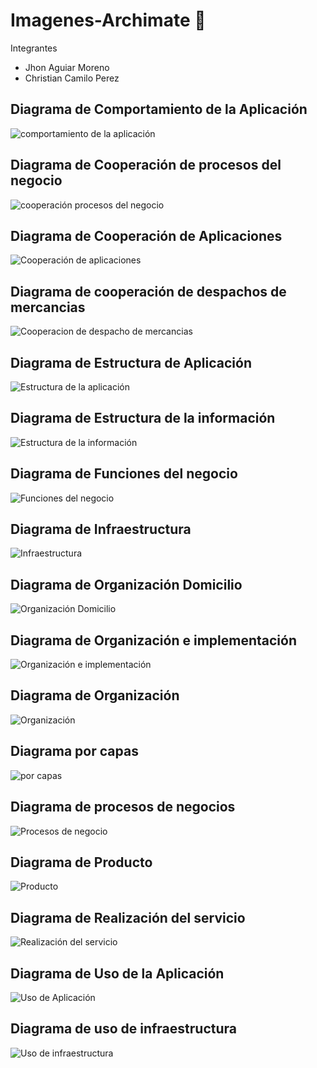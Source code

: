 # Imagenes-Archimate 🚀

Integrantes

- Jhon Aguiar Moreno
- Christian Camilo Perez 

## Diagrama de Comportamiento de la Aplicación

![comportamiento de la aplicación](https://user-images.githubusercontent.com/14029784/120138407-0c477280-c19c-11eb-82be-cde73f42fc00.png)

## Diagrama de Cooperación de procesos del negocio

![cooperación procesos del negocio](https://user-images.githubusercontent.com/14029784/120139551-56315800-c19e-11eb-89b5-69cc1e6a73ab.png)

## Diagrama de Cooperación de Aplicaciones

![Cooperación de aplicaciones](https://user-images.githubusercontent.com/14029784/120139549-5598c180-c19e-11eb-8233-462a2dac86fa.png)

## Diagrama de cooperación de despachos de mercancias

![Cooperacion de despacho de mercancias](https://user-images.githubusercontent.com/14029784/120139550-5598c180-c19e-11eb-81aa-1b766261a1b8.png)

## Diagrama de Estructura de Aplicación

![Estructura de la aplicación](https://user-images.githubusercontent.com/14029784/120139553-56c9ee80-c19e-11eb-86e0-d2b8b62f558e.png)

## Diagrama de Estructura de la información

![Estructura de la información](https://user-images.githubusercontent.com/14029784/120139554-56c9ee80-c19e-11eb-8429-5d3336a13bc2.png)

## Diagrama de Funciones del negocio

![Funciones del negocio](https://user-images.githubusercontent.com/14029784/120139555-57628500-c19e-11eb-9844-244f0d89bba1.png)

## Diagrama de Infraestructura

![Infraestructura](https://user-images.githubusercontent.com/14029784/120139558-57628500-c19e-11eb-95c1-5d7fed7d8530.png)

## Diagrama de Organización Domicilio

![Organización Domicilio](https://user-images.githubusercontent.com/14029784/120139561-57fb1b80-c19e-11eb-9d8f-1ef7394c6f8c.png)

## Diagrama de Organización e implementación

![Organización e implementación](https://user-images.githubusercontent.com/14029784/120139564-57fb1b80-c19e-11eb-891e-75157485745a.png)

## Diagrama de Organización

![Organización](https://user-images.githubusercontent.com/14029784/120139566-57fb1b80-c19e-11eb-8bae-7e02e1b87713.png)

## Diagrama por capas

![por capas](https://user-images.githubusercontent.com/14029784/120139567-5893b200-c19e-11eb-9e55-c3f18a848eaf.png)

## Diagrama de procesos de negocios

![Procesos de negocio](https://user-images.githubusercontent.com/14029784/120139544-53366780-c19e-11eb-9836-00cb2b831bcb.png)

## Diagrama de Producto

![Producto](https://user-images.githubusercontent.com/14029784/120139545-54679480-c19e-11eb-88f2-09990126df6d.png)

## Diagrama de Realización del servicio

![Realización del servicio](https://user-images.githubusercontent.com/14029784/120139546-55002b00-c19e-11eb-8fe9-1e3c83c5b3f8.png)

## Diagrama de Uso de la Aplicación

![Uso de Aplicación](https://user-images.githubusercontent.com/14029784/120139547-55002b00-c19e-11eb-813e-4b27adeb7b5d.png)

## Diagrama de uso de infraestructura

![Uso de infraestructura](https://user-images.githubusercontent.com/14029784/120139548-55002b00-c19e-11eb-82c5-62f7c5b9876a.png)














